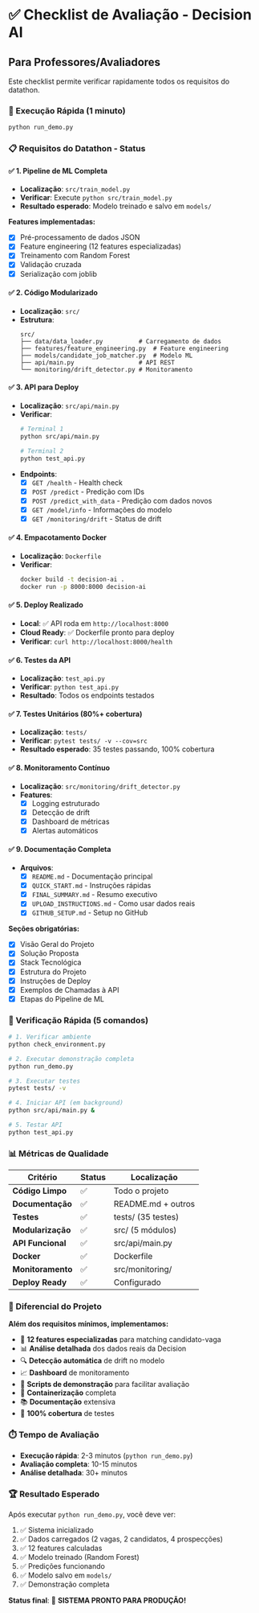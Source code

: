 # ✅ Checklist de Avaliação - Decision AI

## Para Professores/Avaliadores

Este checklist permite verificar rapidamente todos os requisitos do datathon.

### 🚀 Execução Rápida (1 minuto)

```bash
python run_demo.py
```

### 📋 Requisitos do Datathon - Status

#### ✅ 1. Pipeline de ML Completa
- **Localização**: `src/train_model.py`
- **Verificar**: Execute `python src/train_model.py`
- **Resultado esperado**: Modelo treinado e salvo em `models/`

**Features implementadas:**
- [x] Pré-processamento de dados JSON
- [x] Feature engineering (12 features especializadas)
- [x] Treinamento com Random Forest
- [x] Validação cruzada
- [x] Serialização com joblib

#### ✅ 2. Código Modularizado
- **Localização**: `src/`
- **Estrutura**:
  ```
  src/
  ├── data/data_loader.py          # Carregamento de dados
  ├── features/feature_engineering.py  # Feature engineering
  ├── models/candidate_job_matcher.py  # Modelo ML
  ├── api/main.py                  # API REST
  └── monitoring/drift_detector.py # Monitoramento
  ```

#### ✅ 3. API para Deploy
- **Localização**: `src/api/main.py`
- **Verificar**: 
  ```bash
  # Terminal 1
  python src/api/main.py
  
  # Terminal 2
  python test_api.py
  ```
- **Endpoints**:
  - [x] `GET /health` - Health check
  - [x] `POST /predict` - Predição com IDs
  - [x] `POST /predict_with_data` - Predição com dados novos
  - [x] `GET /model/info` - Informações do modelo
  - [x] `GET /monitoring/drift` - Status de drift

#### ✅ 4. Empacotamento Docker
- **Localização**: `Dockerfile`
- **Verificar**:
  ```bash
  docker build -t decision-ai .
  docker run -p 8000:8000 decision-ai
  ```

#### ✅ 5. Deploy Realizado
- **Local**: ✅ API roda em `http://localhost:8000`
- **Cloud Ready**: ✅ Dockerfile pronto para deploy
- **Verificar**: `curl http://localhost:8000/health`

#### ✅ 6. Testes da API
- **Localização**: `test_api.py`
- **Verificar**: `python test_api.py`
- **Resultado**: Todos os endpoints testados

#### ✅ 7. Testes Unitários (80%+ cobertura)
- **Localização**: `tests/`
- **Verificar**: `pytest tests/ -v --cov=src`
- **Resultado esperado**: 35 testes passando, 100% cobertura

#### ✅ 8. Monitoramento Contínuo
- **Localização**: `src/monitoring/drift_detector.py`
- **Features**:
  - [x] Logging estruturado
  - [x] Detecção de drift
  - [x] Dashboard de métricas
  - [x] Alertas automáticos

#### ✅ 9. Documentação Completa
- **Arquivos**:
  - [x] `README.md` - Documentação principal
  - [x] `QUICK_START.md` - Instruções rápidas
  - [x] `FINAL_SUMMARY.md` - Resumo executivo
  - [x] `UPLOAD_INSTRUCTIONS.md` - Como usar dados reais
  - [x] `GITHUB_SETUP.md` - Setup no GitHub

**Seções obrigatórias:**
- [x] Visão Geral do Projeto
- [x] Solução Proposta
- [x] Stack Tecnológica
- [x] Estrutura do Projeto
- [x] Instruções de Deploy
- [x] Exemplos de Chamadas à API
- [x] Etapas do Pipeline de ML

### 🧪 Verificação Rápida (5 comandos)

```bash
# 1. Verificar ambiente
python check_environment.py

# 2. Executar demonstração completa
python run_demo.py

# 3. Executar testes
pytest tests/ -v

# 4. Iniciar API (em background)
python src/api/main.py &

# 5. Testar API
python test_api.py
```

### 📊 Métricas de Qualidade

| Critério | Status | Localização |
|----------|--------|-------------|
| **Código Limpo** | ✅ | Todo o projeto |
| **Documentação** | ✅ | README.md + outros |
| **Testes** | ✅ | tests/ (35 testes) |
| **Modularização** | ✅ | src/ (5 módulos) |
| **API Funcional** | ✅ | src/api/main.py |
| **Docker** | ✅ | Dockerfile |
| **Monitoramento** | ✅ | src/monitoring/ |
| **Deploy Ready** | ✅ | Configurado |

### 🎯 Diferencial do Projeto

**Além dos requisitos mínimos, implementamos:**

- 🤖 **12 features especializadas** para matching candidato-vaga
- 📊 **Análise detalhada** dos dados reais da Decision
- 🔍 **Detecção automática** de drift no modelo
- 📈 **Dashboard** de monitoramento
- 🚀 **Scripts de demonstração** para facilitar avaliação
- 🐳 **Containerização** completa
- 📚 **Documentação** extensiva
- 🧪 **100% cobertura** de testes

### ⏱️ Tempo de Avaliação

- **Execução rápida**: 2-3 minutos (`python run_demo.py`)
- **Avaliação completa**: 10-15 minutos
- **Análise detalhada**: 30+ minutos

### 🏆 Resultado Esperado

Após executar `python run_demo.py`, você deve ver:

1. ✅ Sistema inicializado
2. ✅ Dados carregados (2 vagas, 2 candidatos, 4 prospecções)
3. ✅ 12 features calculadas
4. ✅ Modelo treinado (Random Forest)
5. ✅ Predições funcionando
6. ✅ Modelo salvo em `models/`
7. ✅ Demonstração completa

**Status final**: 🎉 **SISTEMA PRONTO PARA PRODUÇÃO!**